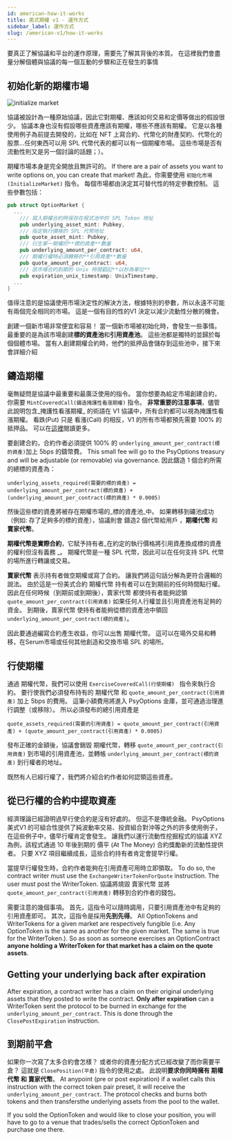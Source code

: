 ```yaml
---
id: american-how-it-works
title: 美式期權 v1 - 運作方式
sidebar_label: 運作方式
slug: /american-v1/how-it-works
---
```


要真正了解協議和平台的運作原理，需要先了解其背後的本質。 在這裡我們會盡量分解個體與協議的每一個互動的步驟和正在發生的事情

## 初始化新的期權市場
![initialize market](/img/how-it-works/initialize_market_page.png)

協議被設計為一種原始協議，因此它對期權、應該如何交易和定價等做出的假設很少。 協議本身也沒有假設哪些資產應該有期權，哪些不應該有期權。 它是以各種使用例子為前提去開發的，比如在 NFT 上寫合約、代幣化的財產契約、代幣化的股票…任何東西可以用 SPL 代幣代表的都可以有一個期權市場。 這些市場是否有流動性則又是另一個討論的話題；）。

期權市場本身是完全開放且無許可的。 If there are a pair of assets you want to write options on, you can create that market! 為此，你需要使用 `初始化市場(InitializeMarket)` 指令。 每個市場都由決定其可替代性的特定參數控制。 這些參數包括：

````Rust
pub struct OptionMarket {
  ...
    /// 寫入期權合約時保存在程式池中的 SPL Token 地址
    pub underlying_asset_mint: Pubkey,
    /// 指定執行價格的 SPL 代幣地址
    pub quote_asset_mint: Pubkey,
    /// 衍生單一期權的**標的資產**數量
    pub underlying_amount_per_contract: u64,
    /// 期權行權時必須轉移的**引用資產**數量
    pub quote_amount_per_contract: u64,
    /// 該市場合約到期的 Unix 時間戳記**以秒為單位**
    pub expiration_unix_timestamp: UnixTimestamp,
  ...
}
````

值得注意的是協議使用市場決定性的解決方法，根據特別的參數，所以永遠不可能有兩個完全相同的市場。 這是一個有目的性的V1 決定以減少流動性分散的機會。

創建一個新市場非常便宜和容易！ 當一個新市場被初始化時，會發生一些事情。 最重要的是為該市場創建**標的資產池**和**引用資產池**。 這些池都是獨特的並歸於每個個體市場。 當有人創建期權合約時，他們的抵押品會儲存到這些池中，接下來會詳細介紹

## 鑄造期權
<!-- TODO show image of mint component -->

毫無疑問是協議中最重要和最廣泛使用的指令。 當你想要為給定市場創建合約，你需要 `MintCoveredCall(鑄造掩護性看漲期權)` 指令。 **非常重要的注意事項**，儘管此說明包含_掩護性看漲期權_ 的術語在 V1 協議中，所有合約都可以視為掩護性看漲期權。 看跌(Put) 只是 看漲(Call) 的相反，V1 的所有市場都預先需要 100% 的抵押品。 可以在[這裡](./arch-put-call.md)閱讀更多。

要創建合約，合約作者必須提供 100% 的 `underlying_amount_per_contract(標的資產)`加上 5bps 的鑄幣費。 This small fee will go to the PsyOptions treasury and will be adjustable (or removable) via governance. 因此鑄造 1 個合約所需的總標的資產為：

`underlying_assets_required(需要的標的資產) = underlying_amount_per_contract(標的資產) + (underlying_amount_per_contract(標的資產) * 0.0005)`

然後這些標的資產將被存在期權市場的_標的資產池_中。 如果轉移到礦池成功（例如: 存了足夠多的標的資產），協議則會 鑄造2 個代幣給用戶 ，**期權代幣** 和 **賣家代幣**。

**期權代幣是實際合約**，它賦予持有者_在約定的執行價格將引用資產換成標的資產的權利但沒有義務 _。 期權代幣是一種 SPL 代幣，因此可以在任何支持 SPL 代幣的場所進行轉讓或交易。

**賣家代幣** 表示持有者做空期權或寫了合約。 讓我們將這句話分解為更符合邏輯的說法。 由於這是一份美式合約 期權代幣 持有者可以在到期前的任何時間點行權。 因此在任何時候（到期前或到期後），賣家代幣 都使持有者能夠認領`quote_amount_per_contract(引用資產)` 如果任何人行權並且引用資產池有足夠的資金。 到期後，賣家代幣 使持有者能夠從標的資產池中領回 `underlying_amount_per_contract(標的資產)`。

因此要通過編寫合約產生收益，你可以出售 期權代幣。 這可以在場外交易和轉移，在Serum市場或任何其他創造和交換市場 SPL 的場所。

## 行使期權
<!-- TODO image of the exercise row -->

通過 期權代幣，我們可以使用 `ExerciseCoveredCall(行使期權)
` 指令來執行合約。 要行使我們必須發布持有的 期權代幣 和 `quote_amount_per_contract(引用資產)` 加上 5bps 的費用。 這筆小額費用將進入 PsyOptions 金庫，並可通過治理進行調整（或移除）。 所以必須發布的總引用資產是

`quote_assets_required(需要的引用資產) = quote_amount_per_contract(引用資產) + (quote_amount_per_contract(引用資產) * 0.0005)`

發布正確的金額後，協議會銷毀 期權代幣，轉移 `quote_amount_per_contract(引用資產)` 到市場的引用資產池，並轉帳 `underlying_amount_per_contract(標的資產)` 到行權者的地址。


既然有人已經行權了，我們將介紹合約作者如何認領這些資產。

## 從已行權的合約中提取資產
<!-- TODO image of a imbalanced pools -->

經濟理論已經證明過早行使合約是沒有好處的。 但這不是傳統金融。 PsyOptions 美式V1 的可組合性提供了純波動率交易、投資組合對沖等之外的許多使用例子，在這些例子中，儘早行權肯定會發生。 讓我們以運行流動性挖掘程式的協議 XYZ 為例，該程式通過 10 年後到期的 價平 (At The Money) 合約獎勵新的流動性提供者。 只要 XYZ 項目繼續成長，這些合約持有者肯定會提早行權。

當提早行權發生時，合約作者能夠在引用資產可用時立即領取。 To do so, the contract writer must use the `ExchangeWriterTokenForQuote` instruction. The user must post the WriterToken. 協議將燒毀 賣家代幣 並將 `quote_amount_per_contract(引用資產)` 轉移到合約作者的錢包。

需要注意的幾個事項。 首先，這指令可以隨時調用，只要引用資產池中有足夠的引用資產即可。 其次，這指令是採用**先到先得**。 All OptionTokens and WriterTokens for a given market are respectively fungible (i.e. Any OptionToken is the same as another for the given market. The same is true for the WriterToken.). So as soon as someone exercises an OptionContract **anyone holding a WriterToken for that market has a claim on the quote assets**.

## Getting your underlying back after expiration
<!-- TODO image of full underlying asset pool, no quote -->

After expiration, a contract writer has a claim on their original underlying assets that they posted to write the contract. **Only after expiration** can a WriterToken sent the protocol to be burned in exchange for the `underlying_amount_per_contract`. This is done through the `ClosePostExpiration` instruction.

## 到期前平倉

如果你一次寫了太多合約會怎樣？ 或者你的資產分配方式已經改變了而你需要平倉？ 這就是 `ClosePosition(平倉)` 指令的使用之處。 此說明**要求你同時擁有 期權代幣 和 賣家代幣**。 At anypoint (pre or post expiration) if a wallet calls this instruction with the correct token pair preset, it will receive the `underlying_amount_per_contract`. The protocol checks and burns both tokens and then transfersthe underlying assets from the pool to the wallet.

If you sold the OptionToken and would like to close your position, you will have to go to a venue that trades/sells the correct OptionToken and purchase one there.
